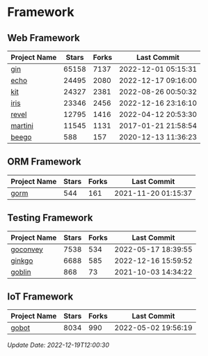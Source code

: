 # Framework

## Web Framework
| Project Name | Stars | Forks | Last Commit |
| ------------ | ----- | ----- | ----------- |
| [gin](https://github.com/gin-gonic/gin) | 65158 | 7137 | 2022-12-01 05:15:31 |
| [echo](https://github.com/labstack/echo) | 24495 | 2080 | 2022-12-17 09:16:00 |
| [kit](https://github.com/go-kit/kit) | 24327 | 2381 | 2022-08-26 00:50:32 |
| [iris](https://github.com/kataras/iris) | 23346 | 2456 | 2022-12-16 23:16:10 |
| [revel](https://github.com/revel/revel) | 12795 | 1416 | 2022-04-12 20:53:30 |
| [martini](https://github.com/go-martini/martini) | 11545 | 1131 | 2017-01-21 21:58:54 |
| [beego](https://github.com/astaxie/beego) | 588 | 157 | 2020-12-13 11:36:23 |

## ORM Framework
| Project Name | Stars | Forks | Last Commit |
| ------------ | ----- | ----- | ----------- |
| [gorm](https://github.com/jinzhu/gorm) | 544 | 161 | 2021-11-20 01:15:37 |

## Testing Framework
| Project Name | Stars | Forks | Last Commit |
| ------------ | ----- | ----- | ----------- |
| [goconvey](https://github.com/smartystreets/goconvey) | 7538 | 534 | 2022-05-17 18:39:55 |
| [ginkgo](https://github.com/onsi/ginkgo) | 6688 | 585 | 2022-12-16 15:59:52 |
| [goblin](https://github.com/franela/goblin) | 868 | 73 | 2021-10-03 14:34:22 |

## IoT Framework
| Project Name | Stars | Forks | Last Commit |
| ------------ | ----- | ----- | ----------- |
| [gobot](https://github.com/hybridgroup/gobot) | 8034 | 990 | 2022-05-02 19:56:19 |

*Update Date: 2022-12-19T12:00:30*